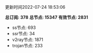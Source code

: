 更新时间2022-07-24 18:53:06

**总订阅: 378**
**总节点: 15347**
**有效节点: 2831**
- ss节点: 693
- ssr节点: 34
- v2ray节点: 1871
- trojan节点: 233
